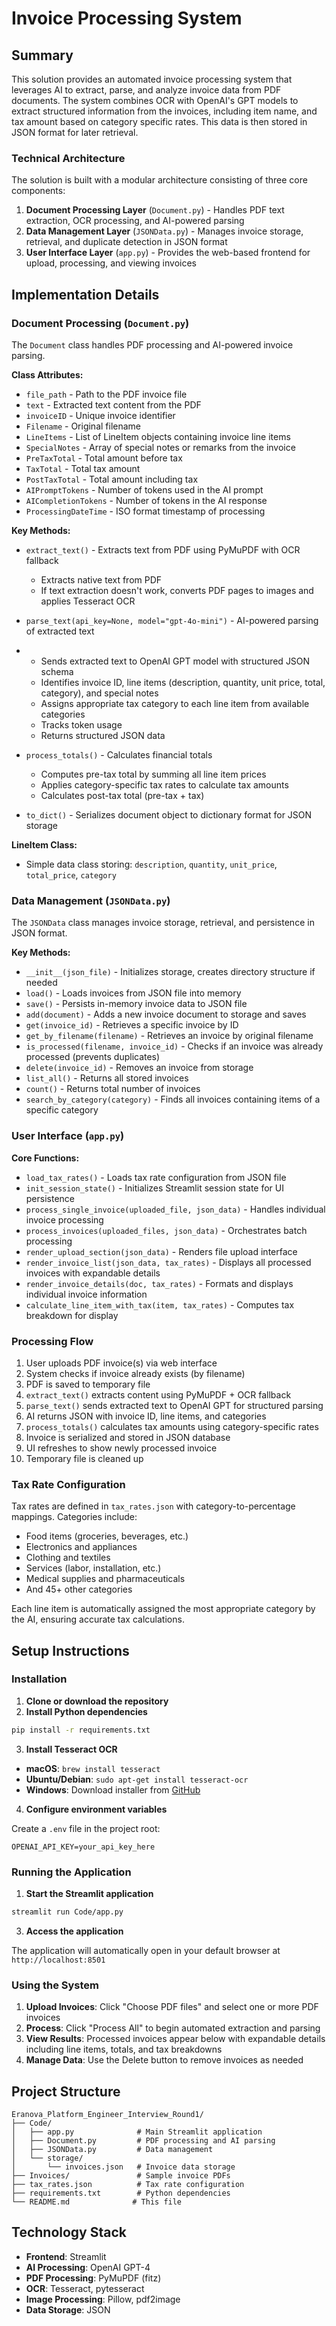 # Invoice Processing System

## Summary

This solution provides an automated invoice processing system that leverages AI to extract, parse, and analyze invoice data from PDF documents. The system combines OCR with OpenAI's GPT models to extract structured information from the invoices, including item name, and tax amount based on category specific rates. This data is then stored in JSON format for later retrieval.

### Technical Architecture

The solution is built with a modular architecture consisting of three core components:

1. **Document Processing Layer** (`Document.py`) - Handles PDF text extraction, OCR processing, and AI-powered parsing
2. **Data Management Layer** (`JSONData.py`) - Manages invoice storage, retrieval, and duplicate detection in JSON format
3. **User Interface Layer** (`app.py`) - Provides the web-based frontend for upload, processing, and viewing invoices

## Implementation Details

### Document Processing (`Document.py`)

The `Document` class handles PDF processing and AI-powered invoice parsing.

**Class Attributes:**

- `file_path` - Path to the PDF invoice file
- `text` - Extracted text content from the PDF
- `invoiceID` - Unique invoice identifier
- `Filename` - Original filename
- `LineItems` - List of LineItem objects containing invoice line items
- `SpecialNotes` - Array of special notes or remarks from the invoice
- `PreTaxTotal` - Total amount before tax
- `TaxTotal` - Total tax amount
- `PostTaxTotal` - Total amount including tax
- `AIPromptTokens` - Number of tokens used in the AI prompt
- `AICompletionTokens` - Number of tokens in the AI response
- `ProcessingDateTime` - ISO format timestamp of processing

**Key Methods:**

- `extract_text()` - Extracts text from PDF using PyMuPDF with OCR fallback

  - Extracts native text from PDF
  - If text extraction doesn't work, converts PDF pages to images and applies Tesseract OCR
- `parse_text(api_key=None, model="gpt-4o-mini")` - AI-powered parsing of extracted text
- - Sends extracted text to OpenAI GPT model with structured JSON schema
  - Identifies invoice ID, line items (description, quantity, unit price, total, category), and special notes
  - Assigns appropriate tax category to each line item from available categories
  - Tracks token usage
  - Returns structured JSON data
- `process_totals()` - Calculates financial totals

  - Computes pre-tax total by summing all line item prices
  - Applies category-specific tax rates to calculate tax amounts
  - Calculates post-tax total (pre-tax + tax)
- `to_dict()` - Serializes document object to dictionary format for JSON storage

**LineItem Class:**

- Simple data class storing: `description`, `quantity`, `unit_price`, `total_price`, `category`

### Data Management (`JSONData.py`)

The `JSONData` class manages invoice storage, retrieval, and persistence in JSON format.

**Key Methods:**

- `__init__(json_file)` - Initializes storage, creates directory structure if needed
- `load()` - Loads invoices from JSON file into memory
- `save()` - Persists in-memory invoice data to JSON file
- `add(document)` - Adds a new invoice document to storage and saves
- `get(invoice_id)` - Retrieves a specific invoice by ID
- `get_by_filename(filename)` - Retrieves an invoice by original filename
- `is_processed(filename, invoice_id)` - Checks if an invoice was already processed (prevents duplicates)
- `delete(invoice_id)` - Removes an invoice from storage
- `list_all()` - Returns all stored invoices
- `count()` - Returns total number of invoices
- `search_by_category(category)` - Finds all invoices containing items of a specific category

### User Interface (`app.py`)

**Core Functions:**

- `load_tax_rates()` - Loads tax rate configuration from JSON file
- `init_session_state()` - Initializes Streamlit session state for UI persistence
- `process_single_invoice(uploaded_file, json_data)` - Handles individual invoice processing
- `process_invoices(uploaded_files, json_data)` - Orchestrates batch processing
- `render_upload_section(json_data)` - Renders file upload interface
- `render_invoice_list(json_data, tax_rates)` - Displays all processed invoices with expandable details
- `render_invoice_details(doc, tax_rates)` - Formats and displays individual invoice information
- `calculate_line_item_with_tax(item, tax_rates)` - Computes tax breakdown for display

### Processing Flow

1. User uploads PDF invoice(s) via web interface
2. System checks if invoice already exists (by filename)
3. PDF is saved to temporary file
4. `extract_text()` extracts content using PyMuPDF + OCR fallback
5. `parse_text()` sends extracted text to OpenAI GPT for structured parsing
6. AI returns JSON with invoice ID, line items, and categories
7. `process_totals()` calculates tax amounts using category-specific rates
8. Invoice is serialized and stored in JSON database
9. UI refreshes to show newly processed invoice
10. Temporary file is cleaned up

### Tax Rate Configuration

Tax rates are defined in `tax_rates.json` with category-to-percentage mappings. Categories include:

- Food items (groceries, beverages, etc.)
- Electronics and appliances
- Clothing and textiles
- Services (labor, installation, etc.)
- Medical supplies and pharmaceuticals
- And 45+ other categories

Each line item is automatically assigned the most appropriate category by the AI, ensuring accurate tax calculations.

## Setup Instructions

### Installation

1. **Clone or download the repository**
2. **Install Python dependencies**

```bash
pip install -r requirements.txt
```

3. **Install Tesseract OCR**

- **macOS**: `brew install tesseract`
- **Ubuntu/Debian**: `sudo apt-get install tesseract-ocr`
- **Windows**: Download installer from [GitHub](https://github.com/UB-Mannheim/tesseract/wiki)

4. **Configure environment variables**

Create a `.env` file in the project root:

```
OPENAI_API_KEY=your_api_key_here
```

### Running the Application

1. **Start the Streamlit application**

```bash
streamlit run Code/app.py
```

3. **Access the application**

The application will automatically open in your default browser at `http://localhost:8501`

### Using the System

1. **Upload Invoices**: Click "Choose PDF files" and select one or more PDF invoices
2. **Process**: Click "Process All" to begin automated extraction and parsing
3. **View Results**: Processed invoices appear below with expandable details including line items, totals, and tax breakdowns
4. **Manage Data**: Use the Delete button to remove invoices as needed

## Project Structure

```
Eranova_Platform_Engineer_Interview_Round1/
├── Code/
│   ├── app.py              # Main Streamlit application
│   ├── Document.py         # PDF processing and AI parsing
│   ├── JSONData.py         # Data management
│   └── storage/
│       └── invoices.json   # Invoice data storage
├── Invoices/               # Sample invoice PDFs
├── tax_rates.json          # Tax rate configuration
├── requirements.txt        # Python dependencies
└── README.md              # This file
```

## Technology Stack

- **Frontend**: Streamlit
- **AI Processing**: OpenAI GPT-4
- **PDF Processing**: PyMuPDF (fitz)
- **OCR**: Tesseract, pytesseract
- **Image Processing**: Pillow, pdf2image
- **Data Storage**: JSON
